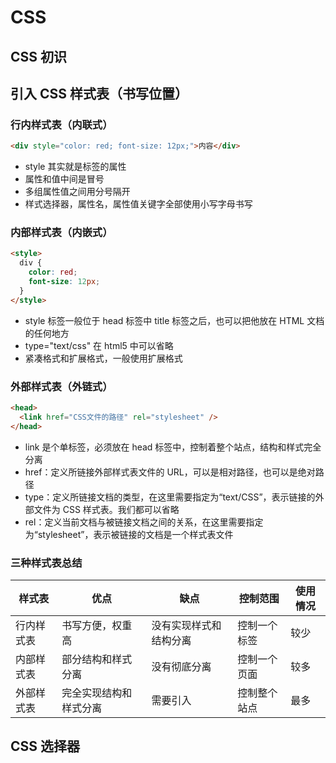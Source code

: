 # CSS

## CSS 初识

## 引入 CSS 样式表（书写位置）

### 行内样式表（内联式）

```html
<div style="color: red; font-size: 12px;">内容</div>
```

- style 其实就是标签的属性
- 属性和值中间是冒号
- 多组属性值之间用分号隔开
- 样式选择器，属性名，属性值关键字全部使用小写字母书写

### 内部样式表（内嵌式）

```html
<style>
  div {
    color: red;
    font-size: 12px;
  }
</style>
```

- style 标签一般位于 head 标签中 title 标签之后，也可以把他放在 HTML 文档的任何地方
- type="text/css" 在 html5 中可以省略
- 紧凑格式和扩展格式，一般使用扩展格式

### 外部样式表（外链式）

```html
<head>
  <link href="CSS文件的路径" rel="stylesheet" />
</head>
```

- link 是个单标签，必须放在 head 标签中，控制着整个站点，结构和样式完全分离
- href：定义所链接外部样式表文件的 URL，可以是相对路径，也可以是绝对路径
- type：定义所链接文档的类型，在这里需要指定为“text/CSS”，表示链接的外部文件为 CSS 样式表。我们都可以省略
- rel：定义当前文档与被链接文档之间的关系，在这里需要指定为“stylesheet”，表示被链接的文档是一个样式表文件

### 三种样式表总结

| 样式表     | 优点                   | 缺点                   | 控制范围     | 使用情况 |
| ---------- | ---------------------- | ---------------------- | ------------ | -------- |
| 行内样式表 | 书写方便，权重高       | 没有实现样式和结构分离 | 控制一个标签 | 较少     |
| 内部样式表 | 部分结构和样式分离     | 没有彻底分离           | 控制一个页面 | 较多     |
| 外部样式表 | 完全实现结构和样式分离 | 需要引入               | 控制整个站点 | 最多     |

## CSS 选择器
